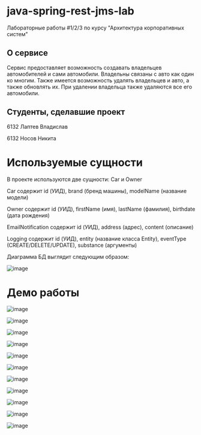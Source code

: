 # java-spring-rest-jms-lab
Лабораторные работы #1/2/3 по курсу "Архитектура корпоративных систем"

## О сервисе
Сервис предоставляет возможность создавать владельцев автомобителей и сами автомобили. Владельны связаны с авто как один ко многим. Также имеется возможность удалять владельцев и авто, а также обновлять их. При удалении владельца также удаляются все его автомобили.

## Студенты, сделавшие проект
6132 Лаптев Владислав

6132 Носов Никита

# Используемые сущности

В проекте используются две сущности: Car и Owner

Car содержит id (УИД), brand (бренд машины), modelName (название модели)

Owner содержит id (УИД), firstName (имя), lastName (фамилия), birthdate (дата рождения)

EmailNotification содержит id (УИД), address (адрес), content (описание)

Logging содержит id (УИД), entity (название класса Entity), eventType (CREATE/DELETE/UPDATE), substance (аргументы)


Диаграмма БД выглядит следующим образом:

![image](https://github.com/user-attachments/assets/763cabc7-6f8e-4859-a746-150471f77c70)

# Демо работы

![image](https://github.com/user-attachments/assets/9f4183ab-70c5-48e6-8038-fd0568600a1e)

![image](https://github.com/user-attachments/assets/19f083fc-7dfc-48ea-afd2-5594bb50c156)

![image](https://github.com/user-attachments/assets/abf7da49-3e91-4d43-984c-d58ce8ec0c73)

![image](https://github.com/user-attachments/assets/22a3cf14-0477-407b-9d65-89fa383717f1)

![image](https://github.com/user-attachments/assets/fec5970d-92a5-40d5-955d-3cc28d0cd362)

![image](https://github.com/user-attachments/assets/b89bebde-3a68-490f-80da-eb0b4557a5e9)

![image](https://github.com/user-attachments/assets/240539be-8b8e-4399-98d6-819d7e81f009)

![image](https://github.com/user-attachments/assets/dc27c58b-a871-4b39-9da8-0b5b6907e92a)

![image](https://github.com/user-attachments/assets/6fea1be9-f76b-4807-a69a-9e391d0d45cb)

![image](https://github.com/user-attachments/assets/6772149f-f75a-4857-8dbd-6b84d79fa481)

![image](https://github.com/user-attachments/assets/5271cb6e-585a-4b0f-8940-78aea9b0ba68)

